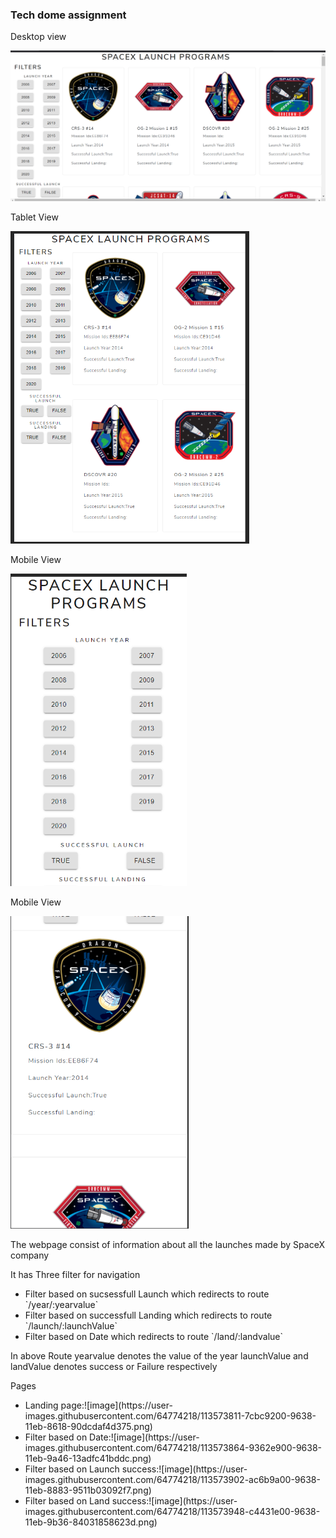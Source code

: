 <h3>Tech dome assignment </h3>
<p> Desktop view </p>
<img src="./images/Desktop.png">

Tablet View

<img src='./images/Tablet.png' height='500px'>

Mobile View

<img src='./images/Mobile1.png' height='500px'>

Mobile View

<img src='./images/mobile2.png' height='500px'>

The webpage consist of information about all the launches made by SpaceX company

It has Three filter for navigation
<ul>
  <li>Filter based on sucsessfull Launch which redirects to route `/year/:yearvalue`</li>
  <li>Filter based on successfull Landing which redirects to route `/launch/:launchValue`</li>
  <li>Filter based on Date which redirects to route `/land/:landvalue`</li>
</ul>
In above Route yearvalue denotes the value of the year launchValue and landValue denotes success or Failure respectively 

<p>Pages</p>
<ul>
  <li>Landing page:![image](https://user-images.githubusercontent.com/64774218/113573811-7cbc9200-9638-11eb-8618-90dcdaf4d375.png)
 </li>
  <li>Filter based on Date:![image](https://user-images.githubusercontent.com/64774218/113573864-9362e900-9638-11eb-9a46-13adfc41bddc.png)
</li>
  <li>Filter based on Launch success:![image](https://user-images.githubusercontent.com/64774218/113573902-ac6b9a00-9638-11eb-8883-9511b03092f7.png)
</li>
  <li>
   Filter based on Land success:![image](https://user-images.githubusercontent.com/64774218/113573948-c4431e00-9638-11eb-9b36-84031858623d.png)
  </li>
  
</ul>
